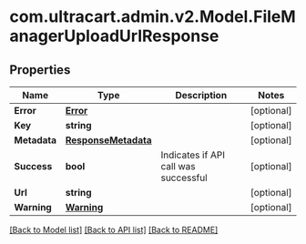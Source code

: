 
# com.ultracart.admin.v2.Model.FileManagerUploadUrlResponse

## Properties

Name | Type | Description | Notes
------------ | ------------- | ------------- | -------------
**Error** | [**Error**](Error.md) |  | [optional] 
**Key** | **string** |  | [optional] 
**Metadata** | [**ResponseMetadata**](ResponseMetadata.md) |  | [optional] 
**Success** | **bool** | Indicates if API call was successful | [optional] 
**Url** | **string** |  | [optional] 
**Warning** | [**Warning**](Warning.md) |  | [optional] 

[[Back to Model list]](../README.md#documentation-for-models)
[[Back to API list]](../README.md#documentation-for-api-endpoints)
[[Back to README]](../README.md)

